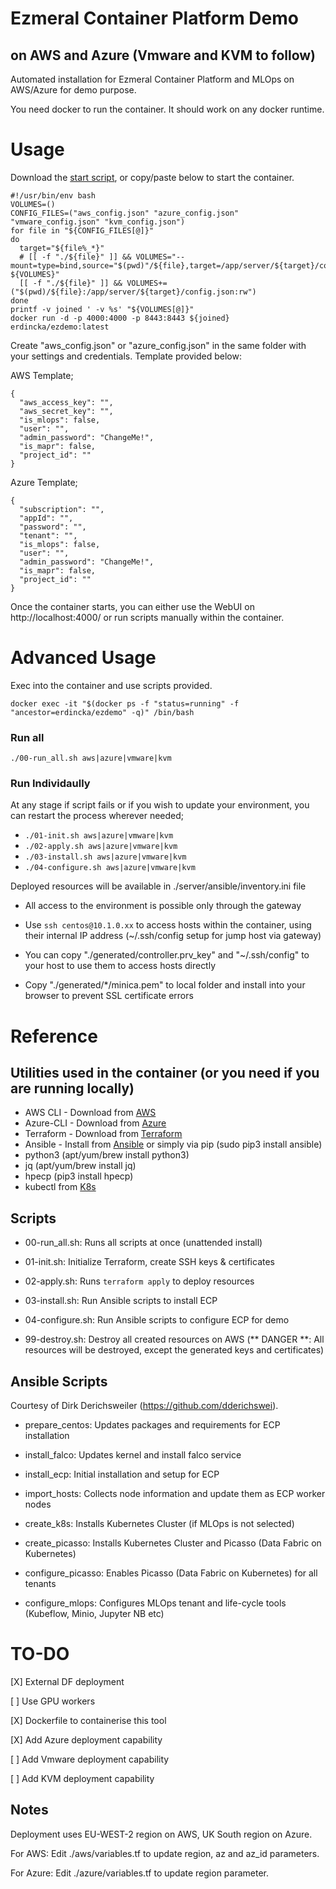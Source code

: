 # Ezmeral Container Platform Demo

## on AWS and Azure (Vmware and KVM to follow)

Automated installation for Ezmeral Container Platform and MLOps on AWS/Azure for demo purpose.

You need docker to run the container. It should work on any docker runtime.

# Usage

Download the [start script](https://raw.githubusercontent.com/hpe-container-platform-community/ezdemo/main/docker-run.sh), or copy/paste below to start the container.

```
#!/usr/bin/env bash
VOLUMES=()
CONFIG_FILES=("aws_config.json" "azure_config.json" "vmware_config.json" "kvm_config.json")
for file in "${CONFIG_FILES[@]}"
do
  target="${file%_*}"
  # [[ -f "./${file}" ]] && VOLUMES="--mount=type=bind,source="$(pwd)"/${file},target=/app/server/${target}/config.json ${VOLUMES}"
  [[ -f "./${file}" ]] && VOLUMES+=("$(pwd)/${file}:/app/server/${target}/config.json:rw")
done
printf -v joined ' -v %s' "${VOLUMES[@]}"
docker run -d -p 4000:4000 -p 8443:8443 ${joined} erdincka/ezdemo:latest
```

Create "aws_config.json" or "azure_config.json" in the same folder with your settings and credentials. Template provided below:

AWS Template;
```
{
  "aws_access_key": "",
  "aws_secret_key": "",
  "is_mlops": false,
  "user": "",
  "admin_password": "ChangeMe!",
  "is_mapr": false,
  "project_id": ""
}

```
Azure Template;
```
{
  "subscription": "",
  "appId": "",
  "password": "",
  "tenant": "",
  "is_mlops": false,
  "user": "",
  "admin_password": "ChangeMe!",
  "is_mapr": false,
  "project_id": ""
}
```

Once the container starts, you can either use the WebUI on http://localhost:4000/ or run scripts manually within the container.

# Advanced Usage

Exec into the container and use scripts provided.

```
docker exec -it "$(docker ps -f "status=running" -f "ancestor=erdincka/ezdemo" -q)" /bin/bash
```

### Run all

```./00-run_all.sh aws|azure|vmware|kvm```

### Run Individaully

At any stage if script fails or if you wish to update your environment, you can restart the process wherever needed;

- `./01-init.sh aws|azure|vmware|kvm`
- `./02-apply.sh aws|azure|vmware|kvm`
- `./03-install.sh aws|azure|vmware|kvm`
- `./04-configure.sh aws|azure|vmware|kvm`

Deployed resources will be available in ./server/ansible/inventory.ini file

- All access to the environment is possible only through the gateway

- Use `ssh centos@10.1.0.xx` to access hosts within the container, using their internal IP address (~/.ssh/config setup for jump host via gateway)

- You can copy "./generated/controller.prv_key" and "~/.ssh/config" to your host to use them to access hosts directly

- Copy "./generated/*/minica.pem" to local folder and install into your browser to prevent SSL certificate errors

# Reference

## Utilities used in the container (or you need if you are running locally)
* AWS CLI - Download from [AWS](https://docs.aws.amazon.com/cli/latest/userguide/getting-started-install.html)
* Azure-CLI - Download from [Azure](https://docs.microsoft.com/en-us/cli/azure/install-azure-cli)
* Terraform - Download from [Terraform](https://www.terraform.io/downloads.html)
* Ansible - Install from [Ansible](https://docs.ansible.com/ansible/latest/installation_guide/intro_installation.html) or simply via pip (sudo pip3 install ansible)
* python3 (apt/yum/brew install python3)
* jq (apt/yum/brew install jq)
* hpecp (pip3 install hpecp)
* kubectl from [K8s](https://kubernetes.io/docs/tasks/tools/install-kubectl-linux/)

## Scripts
* 00-run_all.sh: Runs all scripts at once (unattended install)
* 01-init.sh: Initialize Terraform, create SSH keys & certificates
* 02-apply.sh: Runs `terraform apply` to deploy resources
* 03-install.sh: Run Ansible scripts to install ECP
* 04-configure.sh: Run Ansible scripts to configure ECP for demo

* 99-destroy.sh: Destroy all created resources on AWS (** DANGER **: All resources will be destroyed, except the generated keys and certificates)


## Ansible Scripts

Courtesy of Dirk Derichsweiler (https://github.com/dderichswei).

  - prepare_centos: Updates packages and requirements for ECP installation

  - install_falco: Updates kernel and install falco service

  - install_ecp: Initial installation and setup for ECP

  - import_hosts: Collects node information and update them as ECP worker nodes

  - create_k8s: Installs Kubernetes Cluster (if MLOps is not selected)

  - create_picasso: Installs Kubernetes Cluster and Picasso (Data Fabric on Kubernetes)

  - configure_picasso: Enables Picasso (Data Fabric on Kubernetes) for all tenants

  - configure_mlops: Configures MLOps tenant and life-cycle tools (Kubeflow, Minio, Jupyter NB etc)

# TO-DO
[X] External DF deployment

[ ] Use GPU workers

[X] Dockerfile to containerise this tool

[X] Add Azure deployment capability

[ ] Add Vmware deployment capability

[ ] Add KVM deployment capability


## Notes

Deployment uses EU-WEST-2 region on AWS, UK South region on Azure. 

For AWS:
Edit ./aws/variables.tf to update region, az and az_id parameters.

For Azure:
Edit ./azure/variables.tf to update region parameter.
